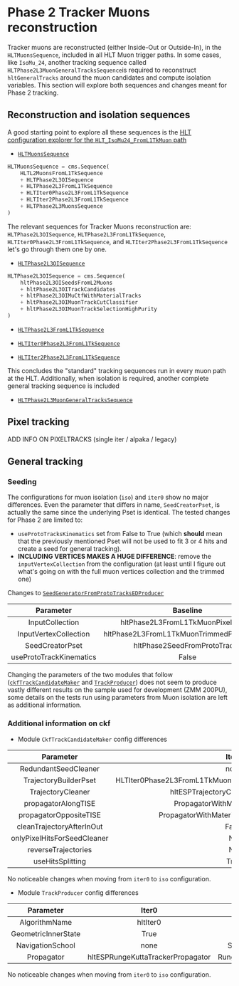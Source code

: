 # Phase 2 Tracker Muons reconstruction
Tracker muons are reconstructed (either Inside-Out or Outside-In), in the `HLTMuonsSequence`, included in all HLT Muon trigger paths. In some cases, like `IsoMu_24`, another tracking sequence called `HLTPhase2L3MuonGeneralTracksSequence`is required to reconstruct `hltGeneralTracks` around the muon candidates and compute isolation variables. This section will explore both sequences and changes meant for Phase 2 tracking.

## Reconstruction and isolation sequences 

A good starting point to explore all these sequences is the [HLT configuration explorer for the `HLT_IsoMu24_FromL1TkMuon` path](https://cmshltupgrade.docs.cern.ch/Phase2Menu/Phase2Menu_Legacy/#HLT_IsoMu24_FromL1TkMuon)

- [`HLTMuonsSequence`](https://github.com/cms-sw/cmssw/blob/54a31a83f8a2a0e49b68a29169135c2630e3b1fc/HLTrigger/Configuration/python/HLT_75e33/sequences/HLTMuonsSequence_cfi.py#L10)
```python
HLTMuonsSequence = cms.Sequence(
    HLTL2MuonsFromL1TkSequence
    + HLTPhase2L3OISequence
    + HLTPhase2L3FromL1TkSequence
    + HLTIter0Phase2L3FromL1TkSequence
    + HLTIter2Phase2L3FromL1TkSequence
    + HLTPhase2L3MuonsSequence
)
```
The relevant sequences for Tracker Muons reconstruction are: `HLTPhase2L3OISequence`, `HLTPhase2L3FromL1TkSequence`, `HLTIter0Phase2L3FromL1TkSequence`, and `HLTIter2Phase2L3FromL1TkSequence` let's go through them one by one.

- [`HLTPhase2L3OISequence`](https://github.com/cms-sw/cmssw/blob/54a31a83f8a2a0e49b68a29169135c2630e3b1fc/HLTrigger/Configuration/python/HLT_75e33/sequences/HLTPhase2L3OISequence_cfi.py#L9)

```python
HLTPhase2L3OISequence = cms.Sequence(
    hltPhase2L3OISeedsFromL2Muons
    + hltPhase2L3OITrackCandidates
    + hltPhase2L3OIMuCtfWithMaterialTracks
    + hltPhase2L3OIMuonTrackCutClassifier
    + hltPhase2L3OIMuonTrackSelectionHighPurity
)
```

- [`HLTPhase2L3FromL1TkSequence`]()

- [`HLTIter0Phase2L3FromL1TkSequence`]()

- [`HLTIter2Phase2L3FromL1TkSequence`]()

This concludes the "standard" tracking sequences run in every muon path at the HLT. Additionally, when isolation is required, another complete general tracking sequence is included

- [`HLTPhase2L3MuonGeneralTracksSequence`](https://github.com/cms-sw/cmssw/blob/54a31a83f8a2a0e49b68a29169135c2630e3b1fc/HLTrigger/Configuration/python/HLT_75e33/sequences/HLTPhase2L3MuonGeneralTracksSequence_cfi.py#L27) 

## Pixel tracking
ADD INFO ON PIXELTRACKS (single iter / alpaka / legacy)

## General tracking

### Seeding
The configurations for muon isolation (`iso`) and `iter0` show no major differences.
Even the parameter that differs in name, 
`SeedCreatorPset`, is actually the same since the underlying Pset is identical.
The tested changes for Phase 2 are limited to:

- `useProtoTracksKinematics` set from False to True (which **should** mean that the previously mentioned Pset will not be used to fit 3 or 4 hits and create a seed for general tracking). 
- **INCLUDING VERTICES MAKES A HUGE DIFFERENCE**: remove the `inputVertexCollection` from the configuration (at least until I figure out what's going on with the full muon vertices collection and the trimmed one)

Changes to [`SeedGeneratorFromProtoTracksEDProducer`](https://github.com/cms-sw/cmssw/blob/c83ecb127f70592a95b0544c2e7e2404c9d7e440/HLTrigger/Configuration/python/HLT_75e33/modules/hltIter0Phase2L3FromL1TkMuonPixelSeedsFromPixelTracks_cfi.py#L4)

|        Parameter        |                   Baseline                  |           Proposed change          |
|:-----------------------:|:-------------------------------------------:|:----------------------------------:|
|     InputCollection     |      hltPhase2L3FromL1TkMuonPixelTracks     | hltL3MuonTracksSelectionFromL1TkMu |
|  InputVertexCollection  | hltPhase2L3FromL1TkMuonTrimmedPixelVertices |                 ""                 |
|     SeedCreatorPset     |         hltPhase2SeedFromProtoTracks        |               Removed              |
| useProtoTrackKinematics |                    False                    |                True                |

Changing the parameters of the two modules that follow ([`ckfTrackCandidateMaker`](https://github.com/cms-sw/cmssw/blob/c83ecb127f70592a95b0544c2e7e2404c9d7e440/HLTrigger/Configuration/python/HLT_75e33/modules/hltIter0Phase2L3FromL1TkMuonCkfTrackCandidates_cfi.py#L3) and [`TrackProducer`](https://github.com/cms-sw/cmssw/blob/c83ecb127f70592a95b0544c2e7e2404c9d7e440/HLTrigger/Configuration/python/HLT_75e33/modules/hltIter0Phase2L3FromL1TkMuonCtfWithMaterialTracks_cfi.py#L4)) does not seem to produce vastly different results on the sample used for development (ZMM 200PU), some details on the tests run using parameters from Muon isolation are left as additional information.

### Additional information on ckf 

- Module `CkfTrackCandidateMaker` config differences

|          Parameter          |                             Iter0                             |                     Iso                     |
|:---------------------------:|:-------------------------------------------------------------:|:-------------------------------------------:|
|     RedundantSeedCleaner    |                              none                             |       CachingSeedCleanerBySharedInput       |
|    TrajectoryBuilderPset    | HLTIter0Phase2L3FromL1TkMuonPSetGroupedCkfTrajectoryBuilderIT | hltPhase2L3MuonInitialStepTrajectoryBuilder |
|      TrajectoryCleaner      |              hltESPTrajectoryCleanerBySharedHits              |        TrajectoryCleanerBySharedHits        |
|     propagatorAlongTISE     |               PropagatorWithMaterialParabolicMf               |            PropagatorWithMaterial           |
|    propagatorOppositeTISE   |           PropagatorWithMaterialParabolicMfOpposite           |        PropagatorWithMaterialOpposite       |
|  cleanTrajectoryAfterInOut  |                             False                             |                     True                    |
| onlyPixelHitsForSeedCleaner |                               NA                              |                     True                    |
|     reverseTrajectories     |                               NA                              |                    False                    |
|       useHitsSplitting      |                              True                             |                    False                    |

No noticeable changes when moving from `iter0` to `iso` configuration.

- Module `TrackProducer` config differences

|      Parameter      |               Iter0               |             Iso             |
|:-------------------:|:---------------------------------:|:---------------------------:|
|    AlgorithmName    |              hltIter0             |         initialStep         |
| GeometricInnerState |                True               |            False            |
|   NavigationSchool  |                none               |    SimpleNavigationSchool   |
|      Propagator     | hltESPRungeKuttaTrackerPropagator | RungeKuttaTrackerPropagator |

No noticeable changes when moving from `iter0` to `iso` configuration.
